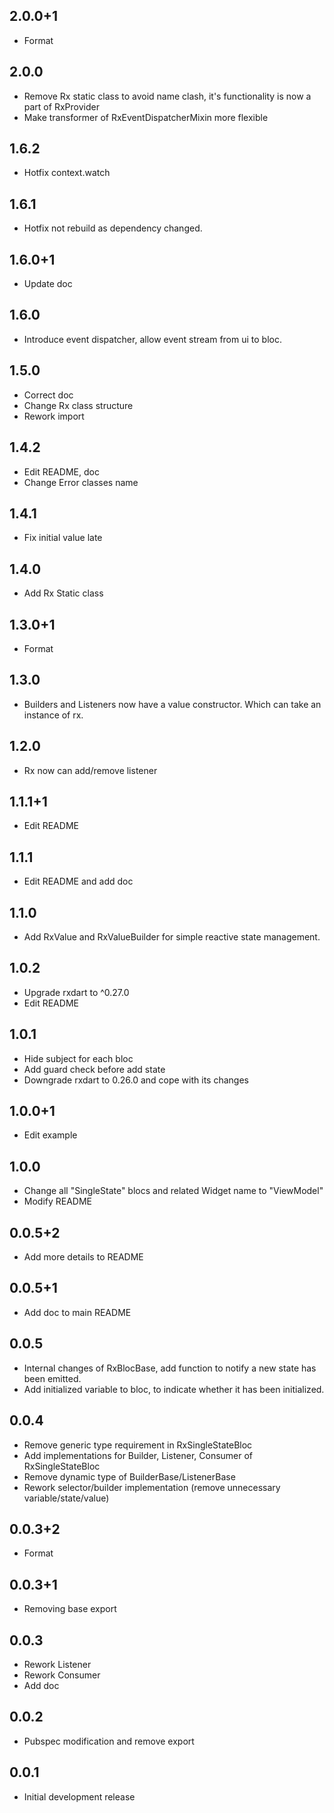 ## 2.0.0+1

* Format

## 2.0.0

* Remove Rx static class to avoid name clash, it's functionality is now a part of RxProvider
* Make transformer of RxEventDispatcherMixin more flexible

## 1.6.2

* Hotfix context.watch

## 1.6.1

* Hotfix not rebuild as dependency changed.

## 1.6.0+1

* Update doc

## 1.6.0

* Introduce event dispatcher, allow event stream from ui to bloc.

## 1.5.0

* Correct doc
* Change Rx class structure
* Rework import

## 1.4.2

* Edit README, doc
* Change Error classes name

## 1.4.1

* Fix initial value late

## 1.4.0

* Add Rx Static class

## 1.3.0+1

* Format

## 1.3.0

* Builders and Listeners now have a value constructor. Which can take an instance of rx.

## 1.2.0

* Rx now can add/remove listener

## 1.1.1+1

* Edit README

## 1.1.1

* Edit README and add doc

## 1.1.0

* Add RxValue and RxValueBuilder for simple reactive state management.

## 1.0.2

* Upgrade rxdart to ^0.27.0
* Edit README

## 1.0.1

* Hide subject for each bloc
* Add guard check before add state
* Downgrade rxdart to 0.26.0 and cope with its changes

## 1.0.0+1

* Edit example

## 1.0.0

* Change all "SingleState" blocs and related Widget name to "ViewModel"
* Modify README

## 0.0.5+2

* Add more details to README

## 0.0.5+1

* Add doc to main README

## 0.0.5

* Internal changes of RxBlocBase, add function to notify a new state has
  been emitted.
* Add initialized variable to bloc, to indicate whether it has been initialized.

## 0.0.4

* Remove generic type requirement in RxSingleStateBloc
* Add implementations for Builder, Listener, Consumer of RxSingleStateBloc
* Remove dynamic type of BuilderBase/ListenerBase
* Rework selector/builder implementation (remove unnecessary variable/state/value)

## 0.0.3+2

* Format

## 0.0.3+1

* Removing base export

## 0.0.3

* Rework Listener
* Rework Consumer
* Add doc

## 0.0.2

* Pubspec modification and remove export

## 0.0.1

* Initial development release